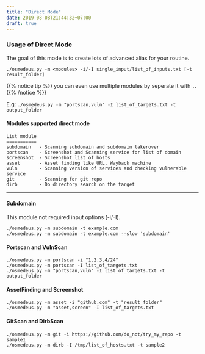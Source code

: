 ```yaml
---
title: "Direct Mode"
date: 2019-08-08T21:44:32+07:00
draft: true
---
```


### Usage of Direct Mode

The goal of this mode is to create lots of advanced alias for your routine.

```
./osmedeus.py -m <modules> -i/-I single_input/list_of_inputs.txt [-t result_folder]  
```

{{% notice tip %}}
you can even use multiple modules by seperate it with `,`.
{{% /notice %}}

 E.g: ```./osmedeus.py -m "portscan,vuln" -I list_of_targets.txt -t output_folder```

#### Modules supported direct mode

```
List module
===========
subdomain   - Scanning subdomain and subdomain takerover
portscan    - Screenshot and Scanning service for list of domain
screenshot  - Screenshot list of hosts
asset       - Asset finding like URL, Wayback machine
vuln        - Scanning version of services and checking vulnerable service
git         - Scanning for git repo
dirb        - Do directory search on the target
```

***

#### Subdomain
This module not required input options (-i/-I).
```
./osmedeus.py -m subdomain -t example.com
./osmedeus.py -m subdomain -t example.com --slow 'subdomain'
```

#### Portscan and VulnScan

```
./osmedeus.py -m portscan -i "1.2.3.4/24"
./osmedeus.py -m portscan -I list_of_targets.txt
./osmedeus.py -m "portscan,vuln" -I list_of_targets.txt -t output_folder
```

#### AssetFinding and Screenshot

```
./osmedeus.py -m asset -i "github.com" -t "result_folder"
./osmedeus.py -m "asset,screen" -I list_of_targets.txt
```

#### GitScan and DirbScan
```
./osmedeus.py -m git -i https://github.com/do_not/try_my_repo -t sample1
./osmedeus.py -m dirb -I /tmp/list_of_hosts.txt -t sample2

```



